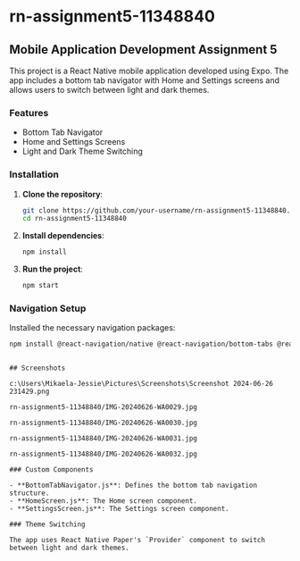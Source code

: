 # rn-assignment5-11348840

## Mobile Application Development Assignment 5

This project is a React Native mobile application developed using Expo. The app includes a bottom tab navigator with Home and Settings screens and allows users to switch between light and dark themes.

### Features

- Bottom Tab Navigator
- Home and Settings Screens
- Light and Dark Theme Switching

### Installation

1. **Clone the repository**:

   ```sh
   git clone https://github.com/your-username/rn-assignment5-11348840.git
   cd rn-assignment5-11348840
   ```

2. **Install dependencies**:

   ```sh
   npm install
   ```

3. **Run the project**:
   ```sh
   npm start
   ```

### Navigation Setup

Installed the necessary navigation packages:

```sh
npm install @react-navigation/native @react-navigation/bottom-tabs @react-navigation/native-stack react-native-screens react-native-safe-area-context react-native-gesture-handler react-native-reanimated react-native-redash
```

```

## Screenshots

c:\Users\Mikaela-Jessie\Pictures\Screenshots\Screenshot 2024-06-26 231429.png

rn-assignment5-11348840/IMG-20240626-WA0029.jpg

rn-assignment5-11348840/IMG-20240626-WA0030.jpg

rn-assignment5-11348840/IMG-20240626-WA0031.jpg

rn-assignment5-11348840/IMG-20240626-WA0032.jpg

### Custom Components

- **BottomTabNavigator.js**: Defines the bottom tab navigation structure.
- **HomeScreen.js**: The Home screen component.
- **SettingsScreen.js**: The Settings screen component.

### Theme Switching

The app uses React Native Paper's `Provider` component to switch between light and dark themes.
```
